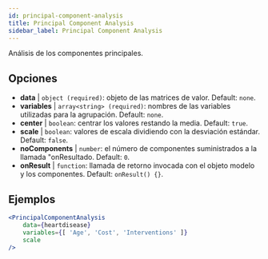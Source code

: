 ```yaml
---
id: principal-component-analysis
title: Principal Component Analysis
sidebar_label: Principal Component Analysis
---
```


Análisis de los componentes principales.

## Opciones

* __data__ | `object (required)`: objeto de las matrices de valor. Default: `none`.
* __variables__ | `array<string> (required)`: nombres de las variables utilizadas para la agrupación. Default: `none`.
* __center__ | `boolean`: centrar los valores restando la media. Default: `true`.
* __scale__ | `boolean`: valores de escala dividiendo con la desviación estándar. Default: `false`.
* __noComponents__ | `number`: el número de componentes suministrados a la llamada "onResultado. Default: `0`.
* __onResult__ | `function`: llamada de retorno invocada con el objeto modelo y los componentes. Default: `onResult() {}`.


## Ejemplos

```jsx live
<PrincipalComponentAnalysis 
    data={heartdisease} 
    variables={[ 'Age', 'Cost', 'Interventions' ]}
    scale
/>
```

